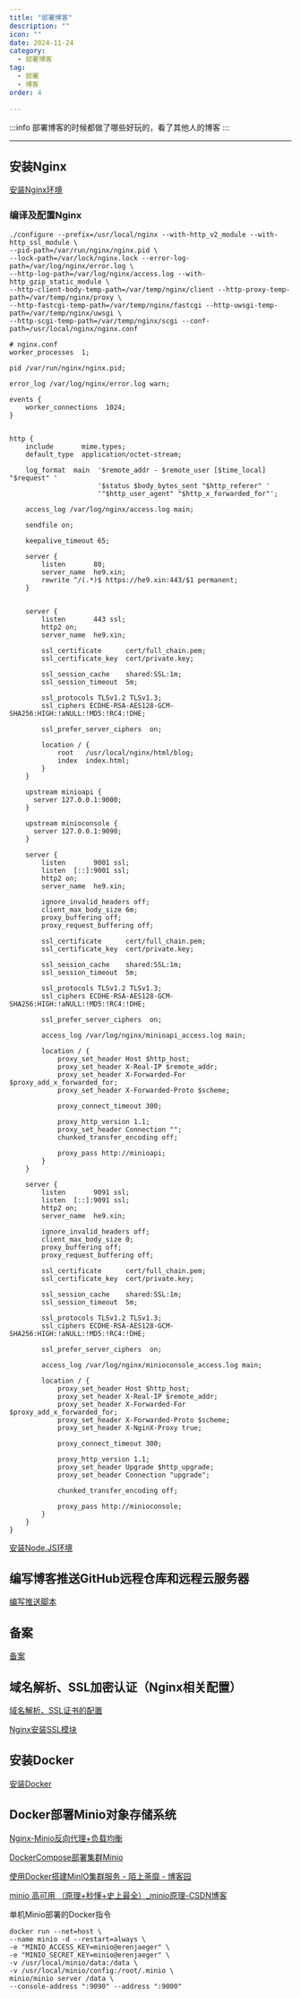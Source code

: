 ```yaml
---
title: "部署博客"
description: ""
icon: ""
date: 2024-11-24
category:
  - 部署博客
tag:
  - 部署
  - 博客
order: 4

---
```


:::info
部署博客的时候都做了哪些好玩的，看了其他人的博客
:::

---
## 安装Nginx

[安装Nginx环境](https://blog.csdn.net/weixin_65644655/article/details/142861486)

### 编译及配置Nginx

```shell
./configure --prefix=/usr/local/nginx --with-http_v2_module --with-http_ssl_module \
--pid-path=/var/run/nginx/nginx.pid \
--lock-path=/var/lock/nginx.lock --error-log-path=/var/log/nginx/error.log \
--http-log-path=/var/log/nginx/access.log --with-http_gzip_static_module \
--http-client-body-temp-path=/var/temp/nginx/client --http-proxy-temp-path=/var/temp/nginx/proxy \
--http-fastcgi-temp-path=/var/temp/nginx/fastcgi --http-uwsgi-temp-path=/var/temp/nginx/uwsgi \
--http-scgi-temp-path=/var/temp/nginx/scgi --conf-path=/usr/local/nginx/nginx.conf

# nginx.conf
worker_processes  1;

pid /var/run/nginx/nginx.pid;

error_log /var/log/nginx/error.log warn;

events {
    worker_connections  1024;
}


http {
    include       mime.types;
    default_type  application/octet-stream;

    log_format  main  '$remote_addr - $remote_user [$time_local] "$request" '
                      '$status $body_bytes_sent "$http_referer" '
                      '"$http_user_agent" "$http_x_forwarded_for"';

    access_log /var/log/nginx/access.log main;

    sendfile on;

    keepalive_timeout 65;

    server {
        listen       80;
        server_name  he9.xin;
        rewrite ^/(.*)$ https://he9.xin:443/$1 permanent;
    }


    server {
        listen       443 ssl;
        http2 on;
        server_name  he9.xin;

        ssl_certificate      cert/full_chain.pem;
        ssl_certificate_key  cert/private.key;

        ssl_session_cache    shared:SSL:1m;
        ssl_session_timeout  5m;

        ssl_protocols TLSv1.2 TLSv1.3;
        ssl_ciphers ECDHE-RSA-AES128-GCM-SHA256:HIGH:!aNULL:!MD5:!RC4:!DHE;

        ssl_prefer_server_ciphers  on;

        location / {
            root   /usr/local/nginx/html/blog;
            index  index.html;
        }
    }

    upstream minioapi {
      server 127.0.0.1:9000;
    }

    upstream minioconsole {
      server 127.0.0.1:9090;
    }

    server {
        listen       9001 ssl;
        listen  [::]:9001 ssl;
        http2 on;
        server_name  he9.xin;

        ignore_invalid_headers off;
        client_max_body_size 6m;
        proxy_buffering off;
        proxy_request_buffering off;

        ssl_certificate      cert/full_chain.pem;
        ssl_certificate_key  cert/private.key;

        ssl_session_cache    shared:SSL:1m;
        ssl_session_timeout  5m;

        ssl_protocols TLSv1.2 TLSv1.3;
        ssl_ciphers ECDHE-RSA-AES128-GCM-SHA256:HIGH:!aNULL:!MD5:!RC4:!DHE;

        ssl_prefer_server_ciphers  on;

        access_log /var/log/nginx/minioapi_access.log main;

        location / {
            proxy_set_header Host $http_host;
            proxy_set_header X-Real-IP $remote_addr;
            proxy_set_header X-Forwarded-For $proxy_add_x_forwarded_for;
            proxy_set_header X-Forwarded-Proto $scheme;

            proxy_connect_timeout 300;

            proxy_http_version 1.1;
            proxy_set_header Connection "";
            chunked_transfer_encoding off;

            proxy_pass http://minioapi;
        }
    }

    server {
        listen       9091 ssl;
        listen  [::]:9091 ssl;
        http2 on;
        server_name  he9.xin;

        ignore_invalid_headers off;
        client_max_body_size 0;
        proxy_buffering off;
        proxy_request_buffering off;

        ssl_certificate      cert/full_chain.pem;
        ssl_certificate_key  cert/private.key;

        ssl_session_cache    shared:SSL:1m;
        ssl_session_timeout  5m;

        ssl_protocols TLSv1.2 TLSv1.3;
        ssl_ciphers ECDHE-RSA-AES128-GCM-SHA256:HIGH:!aNULL:!MD5:!RC4:!DHE;

        ssl_prefer_server_ciphers  on;

        access_log /var/log/nginx/minioconsole_access.log main;

        location / {
            proxy_set_header Host $http_host;
            proxy_set_header X-Real-IP $remote_addr;
            proxy_set_header X-Forwarded-For $proxy_add_x_forwarded_for;
            proxy_set_header X-Forwarded-Proto $scheme;
            proxy_set_header X-NginX-Proxy true;

            proxy_connect_timeout 300;

            proxy_http_version 1.1;
            proxy_set_header Upgrade $http_upgrade;
            proxy_set_header Connection "upgrade";

            chunked_transfer_encoding off;

            proxy_pass http://minioconsole;
        }
    }
}

```

[安装Node.JS环境](https://help.aliyun.com/zh/ecs/use-cases/deploy-a-node-js-environment-on-a-centos-7-instance?spm=a2c4g.11186623.help-menu-)

## 编写博客推送GitHub远程仓库和远程云服务器

[编写推送脚本](https://blog.mo7.cc/)

## 备案

[备案](https://zhuanlan.zhihu.com/p/371579941)

## 域名解析、SSL加密认证（Nginx相关配置）

[域名解析、SSL证书的配置](https://www.bilibili.com/video/BV1E7411S75M/?spm_id_from=333.337.search-card.all.click&vd_source=834d9d69a86c55d6acbaf9e5dbe37bb2)

[Nginx安装SSL模块](https://www.cnblogs.com/ambition26/p/14077773.html)

## 安装Docker

[安装Docker](https://developer.aliyun.com/mirror/docker-ce?spm=a2c6h.13651102.0.0.57e31b11Pt8clX)

## Docker部署Minio对象存储系统

[Nginx-Minio反向代理+负载均衡](https://github.com/minio/minio/blob/master/docs/orchestration/docker-compose/nginx.conf)

[DockerCompose部署集群Minio](https://github.com/minio/minio/blob/master/docs/orchestration/docker-compose/docker-compose.yaml)

[使用Docker搭建MinIO集群服务 - 陌上荼靡 - 博客园](https://www.cnblogs.com/mstmdev/p/17212289.html)

[minio 高可用 （原理+秒懂+史上最全）_minio原理-CSDN博客](https://blog.csdn.net/crazymakercircle/article/details/120855464)

单机Minio部署的Docker指令
``` SHELL
docker run --net=host \
--name minio -d --restart=always \
-e "MINIO_ACCESS_KEY=minio@erenjaeger" \
-e "MINIO_SECRET_KEY=minio@erenjaeger" \
-v /usr/local/minio/data:/data \
-v /usr/local/minio/config:/root/.minio \
minio/minio server /data \
--console-address ":9090" --address ":9000"
```
